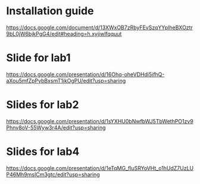 # Installation guide
https://docs.google.com/document/d/13XWxOB7zRbyFEvSzqYYplheBXOztr9bL0jW6bjkPgG4/edit#heading=h.xyjiwlfqquut

# Slide for lab1
https://docs.google.com/presentation/d/16Ohq-oheVDHdi5ifhQ-aXou5mfZpPybBxsmT1ikOgPU/edit?usp=sharing

# Slides for lab2
https://docs.google.com/presentation/d/1sYXHU0bNwfbWJ5TbWethPO1zv9Phnv8oV-55Wyw3r4A/edit?usp=sharing

# Slides for lab4
https://docs.google.com/presentation/d/1eTqMG_fluSRYoVHt_o1hUdZ7UzLUP46Mh9msICm3gtc/edit?usp=sharing
